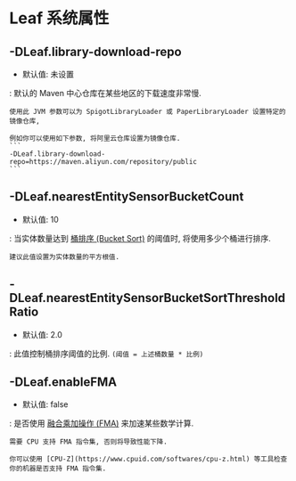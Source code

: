 # Leaf 系统属性

## -DLeaf.library-download-repo
* 默认值: 未设置

:	默认的 Maven 中心仓库在某些地区的下载速度非常慢.
	
	使用此 JVM 参数可以为 SpigotLibraryLoader 或 PaperLibraryLoader 设置特定的镜像仓库,

    例如你可以使用如下参数, 将阿里云仓库设置为镜像仓库.
    ```
    -DLeaf.library-download-repo=https://maven.aliyun.com/repository/public
    ```

## -DLeaf.nearestEntitySensorBucketCount
* 默认值: 10

:	当实体数量达到 [桶排序 (Bucket Sort)](https://oi-wiki.org/basic/bucket-sort) 的阈值时, 将使用多少个桶进行排序.

	建议此值设置为实体数量的平方根值.

## -DLeaf.nearestEntitySensorBucketSortThresholdRatio
* 默认值: 2.0

:	此值控制桶排序阈值的比例. `(阈值 = 上述桶数量 * 比例)`

## -DLeaf.enableFMA
* 默认值: false

: 是否使用 [融合乘加操作 (FMA)](https://baike.baidu.com/item/%E4%B9%98%E7%A7%AF%E7%B4%AF%E5%8A%A0%E8%BF%90%E7%AE%97) 来加速某些数学计算.

	需要 CPU 支持 FMA 指令集, 否则将导致性能下降.

	你可以使用 [CPU-Z](https://www.cpuid.com/softwares/cpu-z.html) 等工具检查你的机器是否支持 FMA 指令集.
